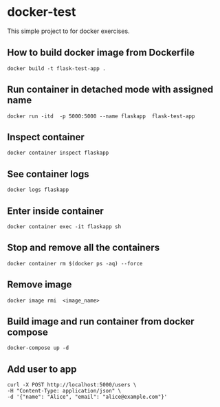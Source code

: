 # docker-test
This simple project to for docker exercises. 

## How to build docker image from Dockerfile

```
docker build -t flask-test-app .
```

## Run container in detached mode with assigned name

```
docker run -itd  -p 5000:5000 --name flaskapp  flask-test-app
```

## Inspect container

```declarative
docker container inspect flaskapp
```

## See container logs

```declarative
docker logs flaskapp
```
## Enter inside container 

```declarative
docker container exec -it flaskapp sh
```

## Stop and remove all the containers

```declarative
docker container rm $(docker ps -aq) --force
```
## Remove image

```declarative
docker image rmi  <image_name>
```
## Build image and run container from docker compose

```declarative
docker-compose up -d
```
## Add user to app 

```declarative
curl -X POST http://localhost:5000/users \
-H "Content-Type: application/json" \
-d '{"name": "Alice", "email": "alice@example.com"}'

```
